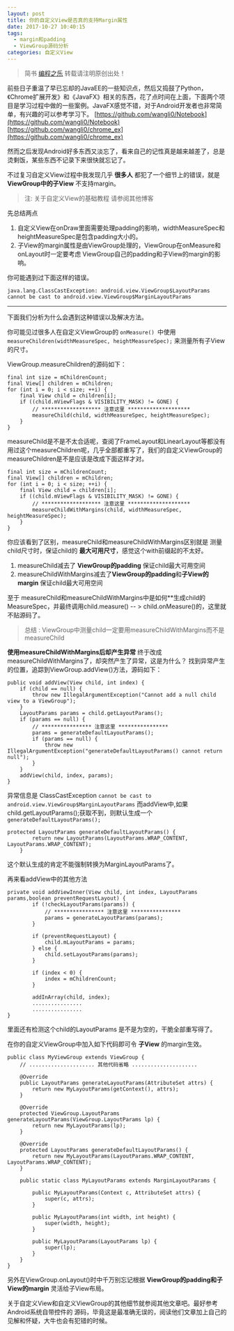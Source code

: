 ```yaml
---
layout: post
title: 你的自定义View是否真的支持Margin属性
date: 2017-10-27 10:40:15
tags: 
  - margin和padding
  - ViewGroup源码分析
categories: 自定义View
---
```


>简书 [编程之乐](http://www.jianshu.com/u/79a88a044955)
转载请注明原创出处！

前些日子重温了早已忘却的JavaEE的一些知识点，然后又捣鼓了Python，《Chrome扩展开发》和《JavaFX》相关的东西，花了点时间在上面，下面两个项目是学习过程中做的一些案例。JavaFX感觉不错，对于Android开发者也非常简单，有兴趣的可以参考学习下。
[https://github.com/wangli0/Notebook](https://github.com/wangli0/Notebook)
[https://github.com/wangli0/chrome_ex](https://github.com/wangli0/chrome_ex)

然而之后发现Android好多东西又淡忘了，看来自己的记性真是越来越差了，总是烫剩饭，某些东西不记录下来很快就忘记了。

不过复习自定义View过程中我发现几乎 **很多人** 都犯了一个细节上的错误，就是**ViewGroup中的子View** 不支持margin。

> 注: 关于自定义View的基础教程 请参阅其他博客

先总结两点
1. 自定义View在onDraw里面需要处理padding的影响，widthMeasureSpec和heightMeasureSpec是包含padding大小的。
2. 子View的margin属性是由ViewGroup处理的，ViewGroup在onMeasure和onLayout时一定要考虑 ViewGroup自己的padding和子View的margin的影响。

你可能遇到过下面这样的错误。
```
java.lang.ClassCastException: android.view.ViewGroup$LayoutParams cannot be cast to android.view.ViewGroup$MarginLayoutParams
```

------------------------------------------------------------ 

下面我们分析为什么会遇到这种错误以及解决方法。

你可能见过很多人在自定义ViewGroup的
`onMeasure() `中使用
`measureChildren(widthMeasureSpec, heightMeasureSpec);` 来测量所有子View的尺寸。

ViewGroup.measureChildren的源码如下：
```
final int size = mChildrenCount;
final View[] children = mChildren;
for (int i = 0; i < size; ++i) {
	final View child = children[i];
	if ((child.mViewFlags & VISIBILITY_MASK) != GONE) {
		// ******************* 注意这里 ********************
		measureChild(child, widthMeasureSpec, heightMeasureSpec);
	}
}
```
measureChild是不是不太合适呢，查阅了FrameLayout和LinearLayout等都没有用过这个measureChildren呢，几乎全部都重写了，我们的自定义ViewGroup的measureChildren是不是应该是改成下面这样才对。

```
final int size = mChildrenCount;
final View[] children = mChildren;
for (int i = 0; i < size; ++i) {
	final View child = children[i];
	if ((child.mViewFlags & VISIBILITY_MASK) != GONE) {
		// ******************* 注意这里 ********************
		measureChildWithMargins(child, widthMeasureSpec, heightMeasureSpec);
	}
}
```
你应该看到了区别，measureChild和measureChildWithMargins区别就是
测量child尺寸时，保证child的 **最大可用尺寸**，感觉这个with前缀起的不太好。
1. measureChild减去了 **ViewGroup的padding** 保证child最大可用空间
2. measureChildWithMargins减去了**ViewGroup的padding**和**子View的margin** 保证child最大可用空间

至于 measureChild和measureChildWithMargins中是如何**生成child的MeasureSpec，并最终调用child.measure() -- > child.onMeasure()的，这里就不贴源码了。

> 总结 : ViewGroup中测量child一定要用measureChildWithMargins而不是measureChild

**使用measureChildWithMargins后却产生异常**
终于改成measureChildWithMargins了，却突然产生了异常，这是为什么？
找到异常产生的位置，追踪到ViewGroup.addView()方法，源码如下：
```
public void addView(View child, int index) {
	if (child == null) {
		throw new IllegalArgumentException("Cannot add a null child view to a ViewGroup");
	}
	LayoutParams params = child.getLayoutParams();
	if (params == null) {
		// **************** 注意这里 ****************
		params = generateDefaultLayoutParams();
		if (params == null) {
			throw new IllegalArgumentException("generateDefaultLayoutParams() cannot return null");
		}
	}
	addView(child, index, params);
}
```

异常信息是 ClassCastException
`cannot be cast to android.view.ViewGroup$MarginLayoutParams`
而addView中,如果child.getLayoutParams();获取不到，则默认生成一个
`generateDefaultLayoutParams();`

```
protected LayoutParams generateDefaultLayoutParams() {
        return new LayoutParams(LayoutParams.WRAP_CONTENT, LayoutParams.WRAP_CONTENT);
    }
```
这个默认生成的肯定不能强制转换为MarginLayoutParams了。

再来看addView中的其他方法
```
private void addViewInner(View child, int index, LayoutParams params,boolean preventRequestLayout) {
        if (!checkLayoutParams(params)) {
	        // **************** 注意这里 ****************
            params = generateLayoutParams(params);
        }

        if (preventRequestLayout) {
            child.mLayoutParams = params;
        } else {
            child.setLayoutParams(params);
        }

        if (index < 0) {
            index = mChildrenCount;
        }

        addInArray(child, index);
		................
		................
}

```
里面还有检测这个child的LayoutParams 是不是为空的，干脆全部重写得了。

在你的自定义ViewGroup中加入如下代码即可令 **子View** 的margin生效。

```
public class MyViewGroup extends ViewGroup {
	// ..................... 其他代码省略 .....................
	
    @Override
    public LayoutParams generateLayoutParams(AttributeSet attrs) {
        return new MyLayoutParams(getContext(), attrs);
    }

    @Override
    protected ViewGroup.LayoutParams generateLayoutParams(ViewGroup.LayoutParams lp) {
        return new MyLayoutParams(lp);
    }

    @Override
    protected LayoutParams generateDefaultLayoutParams() {
        return new MyLayoutParams(LayoutParams.WRAP_CONTENT, LayoutParams.WRAP_CONTENT);
    }

    public static class MyLayoutParams extends MarginLayoutParams {

        public MyLayoutParams(Context c, AttributeSet attrs) {
            super(c, attrs);
        }

        public MyLayoutParams(int width, int height) {
            super(width, height);
        }

        public MyLayoutParams(LayoutParams lp) {
            super(lp);
        }
    }
}
```

另外在ViewGroup.onLayout()时中千万别忘记根据 **ViewGroup的padding和子View的margin** 灵活给子View布局。

关于自定义View和自定义ViewGroup的其他细节就参阅其他文章吧。最好参考Android系统自带控件的 源码，毕竟这是最准确无误的，阅读他们文章加上自己的见解和怀疑，大牛也会有犯错的时候。